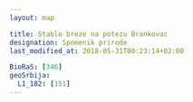 ```yaml
---
layout: map

title: Stablo breze na potezu Brankovac
designation: Spomenik prirode
last_modified_at: 2018-05-31T00:23:14+02:00

BioRaS: [346]
geoSrbija:
  L1_182: [151]
---
```

